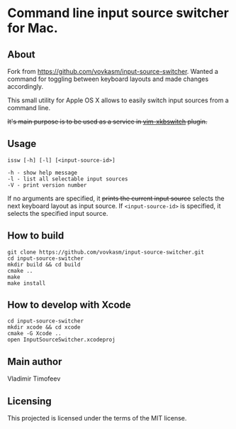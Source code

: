 Command line input source switcher for Mac.
===========================================

About
-----
Fork from https://github.com/vovkasm/input-source-switcher. Wanted a command for toggling between keyboard layouts and made changes accordingly.

This small utility for Apple OS X allows to easily switch input sources from a command line.

~~It's main purpose is to be used as a service in [vim-xkbswitch](https://github.com/lyokha/vim-xkbswitch) plugin.~~

Usage
-----

    issw [-h] [-l] [<input-source-id>]

    -h - show help message
    -l - list all selectable input sources
    -V - print version number

If no arguments are specified, it ~~prints the current input source~~ selects the next keyboard layout as input source.
If `<input-source-id>` is specified, it selects the specified input source.

How to build
------------

    git clone https://github.com/vovkasm/input-source-switcher.git
    cd input-source-switcher
    mkdir build && cd build
    cmake ..
    make
    make install

How to develop with Xcode
-------------------------

    cd input-source-switcher
    mkdir xcode && cd xcode
    cmake -G Xcode ..
    open InputSourceSwitcher.xcodeproj

Main author
------

Vladimir Timofeev

Licensing
---------

This projected is licensed under the terms of the MIT license.

